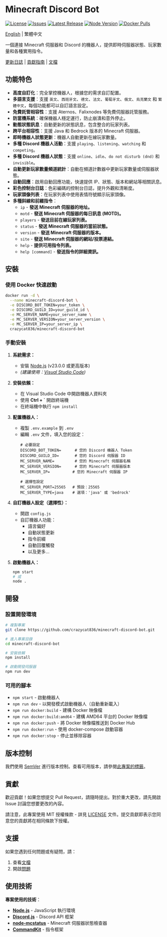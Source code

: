 # Minecraft Discord Bot

[![License](https://img.shields.io/github/license/crazycat836/minecraft-discord-bot?style=for-the-badge&color=5D6D7E)](LICENSE)
[![Issues](https://img.shields.io/github/issues/crazycat836/minecraft-discord-bot?style=for-the-badge&color=5D6D7E)](https://github.com/crazycat836/minecraft-discord-bot/issues)
[![Latest Release](https://img.shields.io/github/v/release/crazycat836/minecraft-discord-bot?style=for-the-badge&color=5D6D7E)](https://github.com/crazycat836/minecraft-discord-bot/releases)
[![Node Version](https://img.shields.io/node/v/minecraft-discord-bot?style=for-the-badge&color=5D6D7E)](package.json)
[![Docker Pulls](https://img.shields.io/docker/pulls/crazycat836/minecraftrobot?style=for-the-badge&color=5D6D7E)](https://hub.docker.com/r/crazycat836/minecraftrobot)

[English](README.md) | 繁體中文

一個連接 Minecraft 伺服器和 Discord 的機器人，提供即時伺服器狀態、玩家數量和各種實用指令。

[更新日誌](CHANGELOG.md) | [貢獻指南](CONTRIBUTING.md) | [文檔]()

## 功能特色

- **高度自訂化**：完全掌控機器人，根據您的需求自訂配置。
- **多語言支援**：支援 `英文`、`西班牙文`、`德文`、`法文`、`葡萄牙文`、`俄文`、`烏克蘭文` 和 `繁體中文`，每個功能都可以自訂語言設定。
- **免費託管相容性**：支援 Aternos、Falixnodes 等免費伺服器託管服務。
- **防當機系統**：確保機器人穩定運行，防止崩潰和意外停止。
- **動態狀態訊息**：自動更新的狀態訊息，包含整合的玩家列表。
- **跨平台相容性**：支援 Java 和 Bedrock 版本的 Minecraft 伺服器。
- **即時機器人狀態更新**：機器人自動更新在線玩家數量。
- **多種 Discord 機器人活動**：支援 `playing`、`listening`、`watching` 和 `competing`。
- **多種 Discord 機器人狀態**：支援 `online`、`idle`、`do not disturb (dnd)` 和 `invisible`。
- **自動更新玩家數量頻道統計**：自動在頻道計數器中更新玩家數量或伺服器狀態。
- **自動回應**：啟用自動回應功能，快速提供 IP、狀態、版本和網站等相關訊息。
- **彩色控制台日誌**：色彩編碼的控制台日誌，提升外觀和清晰度。
- **玩家頭像列表**：在玩家列表中使用表情符號顯示玩家頭像。
- **多種斜線和前綴指令**：
  - `ip` - **發送 Minecraft 伺服器的地址。**
  - `motd` - **發送 Minecraft 伺服器的每日訊息 (MOTD)。**
  - `players` - **發送目前在線玩家列表。**
  - `status` - **發送 Minecraft 伺服器的當前狀態。**
  - `version` - **發送 Minecraft 伺服器的版本。**
  - `site` - **發送 Minecraft 伺服器的網站/投票連結。**
  - `help` - **提供可用指令列表。**
  - `help [command]` - **發送指令的詳細資訊。**

## 安裝

### 使用 Docker 快速啟動

```bash
docker run -d \
  --name minecraft-discord-bot \
  -e DISCORD_BOT_TOKEN=your_token \
  -e DISCORD_GUILD_ID=your_guild_id \
  -e MC_SERVER_NAME=your_server_name \
  -e MC_SERVER_VERSION=your_server_version \
  -e MC_SERVER_IP=your_server_ip \
  crazycat836/minecraft-discord-bot
```

### 手動安裝

1. **系統需求：**
   - 安裝 [Node.js](https://nodejs.org/en/download/current) (v23.0.0 或更高版本)
   - _(建議使用：[Visual Studio Code](https://code.visualstudio.com/Download))_

2. **安裝依賴：**
   - 在 Visual Studio Code 中開啟機器人資料夾
   - 使用 **Ctrl + `** 開啟終端機
   - 在終端機中執行 `npm install`

3. **配置機器人：**
   - 複製 `.env.example` 到 `.env`
   - 編輯 `.env` 文件，填入您的設定：
     ```env
     # 必要設定
     DISCORD_BOT_TOKEN=      # 您的 Discord 機器人 Token
     DISCORD_GUILD_ID=       # 您的 Discord 伺服器 ID
     MC_SERVER_NAME=         # 您的 Minecraft 伺服器名稱
     MC_SERVER_VERSION=      # 您的 Minecraft 伺服器版本
     MC_SERVER_IP=          # 您的 Minecraft 伺服器 IP

     # 選擇性設定
     MC_SERVER_PORT=25565   # 預設：25565
     MC_SERVER_TYPE=java    # 選項：'java' 或 'bedrock'
     ```

4. **自訂機器人設定（選擇性）：**
   - 開啟 `config.js`
   - 自訂機器人功能：
     - 語言偏好
     - 自動狀態更新
     - 指令前綴
     - 自動回覆觸發
     - 以及更多...

5. **啟動機器人：**
   ```bash
   npm start
   # 或
   node .
   ```

## 開發

### 設置開發環境

```bash
# 複製專案
git clone https://github.com/crazycat836/minecraft-discord-bot.git

# 進入專案目錄
cd minecraft-discord-bot

# 安裝依賴
npm install

# 啟動開發伺服器
npm run dev
```

### 可用的腳本

- `npm start` - 啟動機器人
- `npm run dev` - 以開發模式啟動機器人（自動重新載入）
- `npm run docker:build` - 建構 Docker 映像檔
- `npm run docker:build:amd64` - 建構 AMD64 平台的 Docker 映像檔
- `npm run docker:push` - 將 Docker 映像檔推送到 Docker Hub
- `npm run docker:run` - 使用 docker-compose 啟動容器
- `npm run docker:stop` - 停止並移除容器

## 版本控制

我們使用 [SemVer](http://semver.org/) 進行版本控制。查看可用版本，請參閱[此專案的標籤](https://github.com/crazycat836/minecraft-discord-bot/tags)。

## 貢獻

歡迎貢獻！如果您想提交 Pull Request，請隨時提出。對於重大更改，請先開啟 Issue 討論您想要更改的內容。

請注意，此專案使用 MIT 授權條款 - 詳見 [LICENSE](LICENSE) 文件。提交貢獻即表示您同意您的貢獻將在相同條款下授權。

## 支援

如果您遇到任何問題或有疑問，請：
1. 查看[文檔]()
2. 開啟[問題](https://github.com/crazycat836/minecraft-discord-bot/issues)

## 使用技術

**專案使用的技術**：

- **[Node.js](https://nodejs.org/en/download)** - JavaScript 執行環境
- **[Discord.js](https://discord.js.org/)** - Discord API 框架
- **[node-mcstatus](https://www.npmjs.com/package/node-mcstatus)** - Minecraft 伺服器狀態檢查器
- **[CommandKit](https://commandkit.js.org/)** - 指令框架 